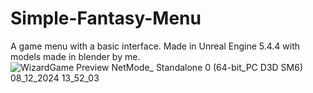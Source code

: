 # Simple-Fantasy-Menu
A game menu with a basic interface. Made in Unreal Engine 5.4.4 with models made in blender by me.
![WizardGame Preview  NetMode_ Standalone 0   (64-bit_PC D3D SM6) 08_12_2024 13_52_03](https://github.com/user-attachments/assets/2b09c144-1e09-40c4-9686-d090451d661b)
